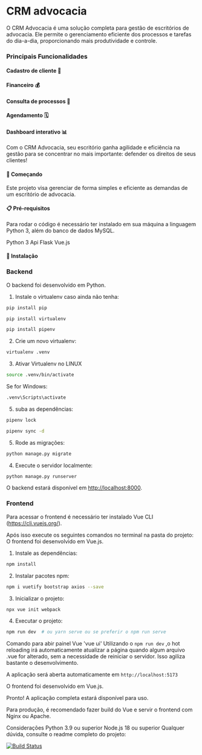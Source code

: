 # CRM advocacia

O CRM Advocacia é uma solução completa para gestão de escritórios de advocacia. Ele permite o gerenciamento eficiente dos processos e tarefas do dia-a-dia, proporcionando mais produtividade e controle.

### Principais Funcionalidades

#### Cadastro de cliente 👤

#### Financeiro 💰

#### Consulta de processos 📄

#### Agendamento 🗓️

#### Dashboard interativo 📊

Com o CRM Advocacia, seu escritório ganha agilidade e eficiência na gestão para se concentrar no mais importante: defender os direitos de seus clientes!

#### 🚀 Começando

Este projeto visa gerenciar de forma simples e eficiente as demandas de um escritório de advocacia.

#### 📋 Pré-requisitos

Para rodar o código é necessário ter instalado em sua máquina a linguagem Python 3, além do banco de dados MySQL.

Python 3
Api
Flask
Vue.js

#### 🔧 Instalação

### Backend

O backend foi desenvolvido em Python.

1. Instale o virtualenv caso ainda não tenha:

```bash
pip install pip
```

```bash
pip install virtualenv
```
```bash
pip install pipenv
```
2. Crie um novo virtualenv:

```bash
virtualenv .venv
```

3. Ativar Virtualenv no LINUX

```bash
source .venv/bin/activate
```

 Se for Windows:

```bash
.venv\Scripts\activate
```

5. suba as dependências: 

```bash
pipenv lock
```

```bash
pipenv sync -d
```
5. Rode as migrações: 

```bash
python manage.py migrate
```

4. Execute o servidor localmente:

```bash
python manage.py runserver
```

O backend estará disponível em <http://localhost:8000>.

### Frontend

Para acessar o frontend é necessário ter instalado Vue CLI (<https://cli.vuejs.org/>).

Após isso execute os seguintes comandos no terminal na pasta do projeto:
O frontend foi desenvolvido em Vue.js.

1. Instale as dependências:

```bash
npm install
```

2. Instalar pacotes npm:

```bash
npm i vuetify bootstrap axios --save
```

3. Inicializar o projeto:

```bash
npx vue init webpack 
```

4. Executar o projeto:

```bash
npm run dev  # ou yarn serve ou se preferir o npm run serve
```
Comando para abir painel Vue 'vue ui'
Utilizando o `npm run dev` ,o hot reloading irá automaticamente atualizar a página quando algum arquivo .vue for alterado, sem a necessidade de reiniciar o servidor. Isso agiliza bastante o desenvolvimento.

A aplicação será aberta automaticamente em `http://localhost:5173`

O frontend foi desenvolvido em Vue.js.

Pronto! A aplicação completa estará disponível para uso.

Para produção, é recomendado fazer build do Vue e servir o frontend com Nginx ou Apache.

Considerações
Python 3.9 ou superior
Node.js 18 ou superior
Qualquer dúvida, consulte o readme completo do projeto:

[![Build Status](https://app.travis-ci.com/cleysoncassio/crm-adv.svg?branch=master)](https://app.travis-ci.com/cleysoncassio/crm-adv)
